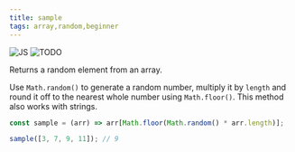 ```yaml
---
title: sample
tags: array,random,beginner
---
```


![JS](https://img.shields.io/badge/supports-javascript-yellow.svg?style=flat-square)
![TODO](https://img.shields.io/badge///TODO-blue.svg?style=flat-square)

Returns a random element from an array.

Use `Math.random()` to generate a random number, multiply it by `length` and round it off to the nearest whole number using `Math.floor()`.
This method also works with strings.

```js
const sample = (arr) => arr[Math.floor(Math.random() * arr.length)];
```

```js
sample([3, 7, 9, 11]); // 9
```
